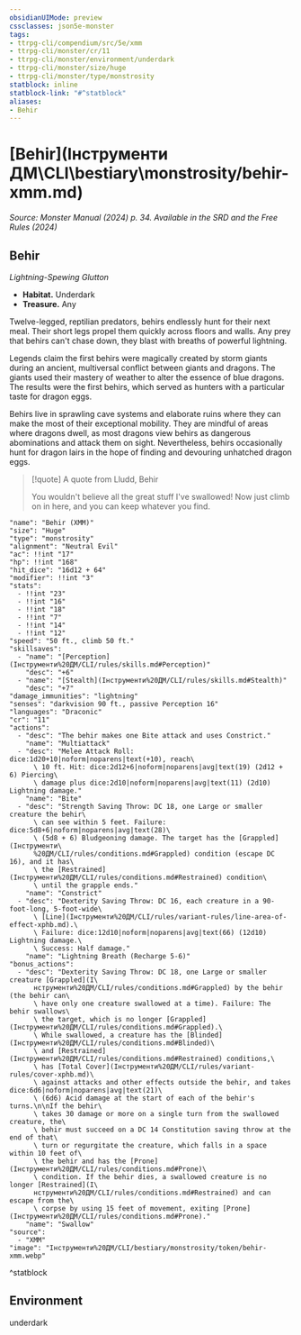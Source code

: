 ```yaml
---
obsidianUIMode: preview
cssclasses: json5e-monster
tags:
- ttrpg-cli/compendium/src/5e/xmm
- ttrpg-cli/monster/cr/11
- ttrpg-cli/monster/environment/underdark
- ttrpg-cli/monster/size/huge
- ttrpg-cli/monster/type/monstrosity
statblock: inline
statblock-link: "#^statblock"
aliases:
- Behir
---
```

# [Behir](Інструменти ДМ\CLI\bestiary\monstrosity/behir-xmm.md)
*Source: Monster Manual (2024) p. 34. Available in the <span title='Systems Reference Document (5.2)'>SRD</span> and the Free Rules (2024)*  

## Behir

*Lightning-Spewing Glutton*

- **Habitat.** Underdark  
- **Treasure.** Any  

Twelve-legged, reptilian predators, behirs endlessly hunt for their next meal. Their short legs propel them quickly across floors and walls. Any prey that behirs can't chase down, they blast with breaths of powerful lightning.

Legends claim the first behirs were magically created by storm giants during an ancient, multiversal conflict between giants and dragons. The giants used their mastery of weather to alter the essence of blue dragons. The results were the first behirs, which served as hunters with a particular taste for dragon eggs.

Behirs live in sprawling cave systems and elaborate ruins where they can make the most of their exceptional mobility. They are mindful of areas where dragons dwell, as most dragons view behirs as dangerous abominations and attack them on sight. Nevertheless, behirs occasionally hunt for dragon lairs in the hope of finding and devouring unhatched dragon eggs.

> [!quote] A quote from Lludd, Behir  
> 
> You wouldn't believe all the great stuff I've swallowed! Now just climb on in here, and you can keep whatever you find.


```statblock
"name": "Behir (XMM)"
"size": "Huge"
"type": "monstrosity"
"alignment": "Neutral Evil"
"ac": !!int "17"
"hp": !!int "168"
"hit_dice": "16d12 + 64"
"modifier": !!int "3"
"stats":
  - !!int "23"
  - !!int "16"
  - !!int "18"
  - !!int "7"
  - !!int "14"
  - !!int "12"
"speed": "50 ft., climb 50 ft."
"skillsaves":
  - "name": "[Perception](Інструменти%20ДМ/CLI/rules/skills.md#Perception)"
    "desc": "+6"
  - "name": "[Stealth](Інструменти%20ДМ/CLI/rules/skills.md#Stealth)"
    "desc": "+7"
"damage_immunities": "lightning"
"senses": "darkvision 90 ft., passive Perception 16"
"languages": "Draconic"
"cr": "11"
"actions":
  - "desc": "The behir makes one Bite attack and uses Constrict."
    "name": "Multiattack"
  - "desc": "Melee Attack Roll: dice:1d20+10|noform|noparens|text(+10), reach\
      \ 10 ft. Hit: dice:2d12+6|noform|noparens|avg|text(19) (2d12 + 6) Piercing\
      \ damage plus dice:2d10|noform|noparens|avg|text(11) (2d10) Lightning damage."
    "name": "Bite"
  - "desc": "Strength Saving Throw: DC 18, one Large or smaller creature the behir\
      \ can see within 5 feet. Failure: dice:5d8+6|noform|noparens|avg|text(28)\
      \ (5d8 + 6) Bludgeoning damage. The target has the [Grappled](Інструменти\
      %20ДМ/CLI/rules/conditions.md#Grappled) condition (escape DC 16), and it has\
      \ the [Restrained](Інструменти%20ДМ/CLI/rules/conditions.md#Restrained) condition\
      \ until the grapple ends."
    "name": "Constrict"
  - "desc": "Dexterity Saving Throw: DC 16, each creature in a 90-foot-long, 5-foot-wide\
      \ [Line](Інструменти%20ДМ/CLI/rules/variant-rules/line-area-of-effect-xphb.md).\
      \ Failure: dice:12d10|noform|noparens|avg|text(66) (12d10) Lightning damage.\
      \ Success: Half damage."
    "name": "Lightning Breath (Recharge 5-6)"
"bonus_actions":
  - "desc": "Dexterity Saving Throw: DC 18, one Large or smaller creature [Grappled](І\
      нструменти%20ДМ/CLI/rules/conditions.md#Grappled) by the behir (the behir can\
      \ have only one creature swallowed at a time). Failure: The behir swallows\
      \ the target, which is no longer [Grappled](Інструменти%20ДМ/CLI/rules/conditions.md#Grappled).\
      \ While swallowed, a creature has the [Blinded](Інструменти%20ДМ/CLI/rules/conditions.md#Blinded)\
      \ and [Restrained](Інструменти%20ДМ/CLI/rules/conditions.md#Restrained) conditions,\
      \ has [Total Cover](Інструменти%20ДМ/CLI/rules/variant-rules/cover-xphb.md)\
      \ against attacks and other effects outside the behir, and takes dice:6d6|noform|noparens|avg|text(21)\
      \ (6d6) Acid damage at the start of each of the behir's turns.\n\nIf the behir\
      \ takes 30 damage or more on a single turn from the swallowed creature, the\
      \ behir must succeed on a DC 14 Constitution saving throw at the end of that\
      \ turn or regurgitate the creature, which falls in a space within 10 feet of\
      \ the behir and has the [Prone](Інструменти%20ДМ/CLI/rules/conditions.md#Prone)\
      \ condition. If the behir dies, a swallowed creature is no longer [Restrained](І\
      нструменти%20ДМ/CLI/rules/conditions.md#Restrained) and can escape from the\
      \ corpse by using 15 feet of movement, exiting [Prone](Інструменти%20ДМ/CLI/rules/conditions.md#Prone)."
    "name": "Swallow"
"source":
  - "XMM"
"image": "Інструменти%20ДМ/CLI/bestiary/monstrosity/token/behir-xmm.webp"
```
^statblock

## Environment

underdark